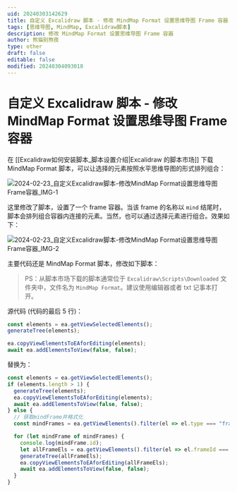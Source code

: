```yaml
---
uid: 20240303142629
title: 自定义 Excalidraw 脚本 - 修改 MindMap Format 设置思维导图 Frame 容器
tags: [思维导图, MindMap, Excalidraw脚本]
description: 修改 MindMap Format 设置思维导图 Frame 容器
author: 熊猫别熬夜
type: other
draft: false
editable: false
modified: 20240304093018
---
```


# 自定义 Excalidraw 脚本 - 修改 MindMap Format 设置思维导图 Frame 容器

在 [[Excalidraw如何安装脚本_脚本设置介绍|Excalidraw 的脚本市场]] 下载 MindMap Format 脚本，可以让选择的元素按照水平思维导图的形式排列组合：

![2024-02-23_自定义Excalidraw脚本-修改MindMap Format设置思维导图Frame容器_IMG-1](https://cdn.pkmer.cn/images/202403031431775.png!pkmer)

这里修改了脚本，设置了一个 frame 容器。当该 frame 的名称以 `mind` 结尾时，脚本会排列组合容器内连接的元素。当然，也可以通过选择元素进行组合。效果如下：

![2024-02-23_自定义Excalidraw脚本-修改MindMap Format设置思维导图Frame容器_IMG-2](https://cdn.pkmer.cn/images/202403031431776.gif!pkmer)

主要代码还是 MindMap Format 脚本，修改如下脚本：

> PS：从脚本市场下载的脚本通常位于 `Excalidraw\Scripts\Downloaded` 文件夹中，文件名为 `MindMap Format`。建议使用编辑器或者 txt 记事本打开。

源代码 (代码的最后 5 行)：

```js
const elements = ea.getViewSelectedElements();
generateTree(elements);

ea.copyViewElementsToEAforEditing(elements);
await ea.addElementsToView(false, false);
```

替换为：

```js
const elements = ea.getViewSelectedElements();
if (elements.length > 1) {
  generateTree(elements);
  ea.copyViewElementsToEAforEditing(elements);
  await ea.addElementsToView(false, false);
} else {
  // 获取mindFrame并格式化
  const mindFrames = ea.getViewElements().filter(el => el.type === "frame").filter(el => String(el.name).endsWith("mind"));

  for (let mindFrame of mindFrames) {
    console.log(mindFrame.id);
    let allFrameEls = ea.getViewElements().filter(el => el.frameId === mindFrame.id);
    generateTree(allFrameEls);
    ea.copyViewElementsToEAforEditing(allFrameEls);
    await ea.addElementsToView(false, false);
  }
}
```
